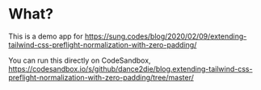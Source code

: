# What?

This is a demo app for https://sung.codes/blog/2020/02/09/extending-tailwind-css-preflight-normalization-with-zero-padding/

You can run this directly on CodeSandbox, https://codesandbox.io/s/github/dance2die/blog.extending-tailwind-css-preflight-normalization-with-zero-padding/tree/master/
